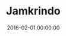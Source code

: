 ---
layout: inner
position: left
title: 'Jamkrindo'
lead_text: ''
tags: ['SQL Server Database', 'PHP', 'Yii 2', 'HTML', 'CSS', 'jQuery']
featured_image: '/img/posts/jamkrindo.png'
date: 2016-02-01 00:00:00
categories: ['Web Dev']
project_link: ''
button_icon: ''
button_text: ''
order: 8
visible: 1
company: 'Aditya Arta Abadi, PT'
---
